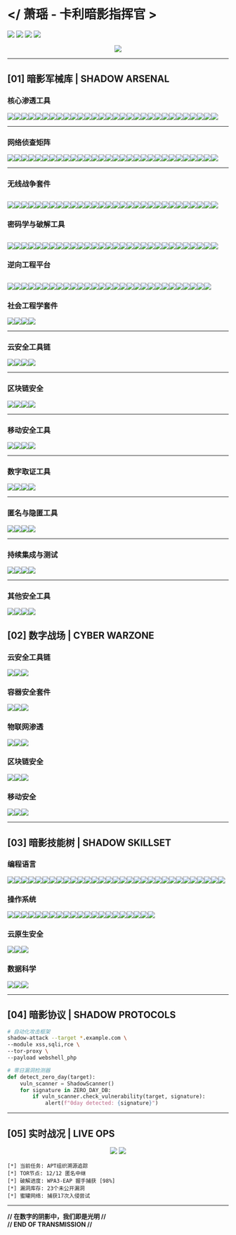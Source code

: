 # </ 萧瑶 - 卡利暗影指挥官 >
![](https://img.shields.io/badge/KALI_2023.4-PURPLE_OPERATIVE-8A2BE2?style=for-the-badge&logo=kali-linux&logoColor=white)
![](https://img.shields.io/badge/SECURITY-LEVEL_BLACK-000000?style=for-the-badge&logo=securityscorecard)
![](https://img.shields.io/badge/APT-HUNTER-FF0000?style=for-the-badge&logo=antivirus)
![](https://img.shields.io/badge/THREAT--CON-DELTA-8A2BE2?style=for-the-badge&logo=hackerone)

<div align="center">
  <img src="https://github-profile-trophy.vercel.app/?username=xiaoyao&theme=radical&no-frame=true&row=1&column=7" />
</div>

---

## [01] 暗影军械库 | SHADOW ARSENAL
### **核心渗透工具** 
<img src="https://img.shields.io/badge/Metasploit-E34F26?logo=metasploit&logoColor=white" /><img src="https://img.shields.io/badge/Cobalt_Strike-FF6F00?logo=cobaltstrike" /><img src="https://img.shields.io/badge/Sqlmap-FFA500?logo=sqlmap" /><img src="https://img.shields.io/badge/Burp_Suite-FF6347?logo=burp-suite" /><img src="https://img.shields.io/badge/Responder-8A2BE2?logo=terminal" /><img src="https://img.shields.io/badge/BeEF-FF0000?logo=beef" /><img src="https://img.shields.io/badge/Armitage-00BFFF?logo=armitage" /><img src="https://img.shields.io/badge/Netsparker-4B0082?logo=netsparker" /><img src="https://img.shields.io/badge/OWASP_ZAP-8B0000?logo=owasp-zap" /><img src="https://img.shields.io/badge/Nessus-00FF00?logo=tenable" /><img src="https://img.shields.io/badge/Nexpose-228B22?logo=rapid7" /><img src="https://img.shields.io/badge/Canvas-FF4500?logo=immunitysec" /><img src="https://img.shields.io/badge/Core_Impact-000080?logo=core-security" /><img src="https://img.shields.io/badge/PowerSploit-8A2BE2?logo=powershell" /><img src="https://img.shields.io/badge/Empire-FFD700?logo=empire" /><img src="https://img.shields.io/badge/Veil-Framework-808080?logo=veil" /><img src="https://img.shields.io/badge/Commix-00FFFF?logo=commix" /><img src="https://img.shields.io/badge/W3af-4B275F?logo=w3af" /><img src="https://img.shields.io/badge/Arachni-9999FF?logo=arachni" /><img src="https://img.shields.io/badge/WebInspect-008080?logo=hp" /><img src="https://img.shields.io/badge/AppScan-8A2BE2?logo=hcl" /><img src="https://img.shields.io/badge/Acunetix-00FF00?logo=acunetix" /><img src="https://img.shields.io/badge/BeEF_XSS-FF0000?logo=beef" /><img src="https://img.shields.io/badge/NetRipper-FF6F00?logo=netripper" /><img src="https://img.shields.io/badge/Responder_LLMNR-8B008B?logo=responder" /><img src="https://img.shields.io/badge/DeathStar-000000?logo=death-star" /><img src="https://img.shields.io/badge/BloodHound-FF6347?logo=bloodhound" /><img src="https://img.shields.io/badge/LaZagne-00BFFF?logo=lazagne" /><img src="https://img.shields.io/badge/Mimikatz-228B22?logo=mimikatz" /><img src="https://img.shields.io/badge/Responder_SMB-8A2BE2?logo=smb" />

---

### **网络侦查矩阵** 
<img src="https://img.shields.io/badge/Nmap-0E8A16?logo=nmap" /><img src="https://img.shields.io/badge/Masscan-00FF00?logo=network" /><img src="https://img.shields.io/badge/Zenmap-228B22?logo=zenmap" /><img src="https://img.shields.io/badge/Netdiscover-8B0000?logo=gnu-netcat" /><img src="https://img.shields.io/badge/Shodan-000000?logo=shodan" /><img src="https://img.shields.io/badge/Recon--ng-8A2BE2?logo=recon-ng" /><img src="https://img.shields.io/badge/SpiderFoot-FF4500?logo=spiderfoot" /><img src="https://img.shields.io/badge/Maltego-4B0082?logo=maltego" /><img src="https://img.shields.io/badge/theHarvester-000080?logo=theharvester" /><img src="https://img.shields.io/badge/Amass-8A2BE2?logo=amass" /><img src="https://img.shields.io/badge/Sublist3r-FFD700?logo=sublist3r" /><img src="https://img.shields.io/badge/DNSenum-808080?logo=dns" /><img src="https://img.shields.io/badge/DNSrecon-00FFFF?logo=dns" /><img src="https://img.shields.io/badge/FOCA-4B275F?logo=foca" /><img src="https://img.shields.io/badge/ARIN-9999FF?logo=arin" /><img src="https://img.shields.io/badge/RIPE-008080?logo=ripe" /><img src="https://img.shields.io/badge/Whois-8A2BE2?logo=whois" /><img src="https://img.shields.io/badge/WhatWeb-00FF00?logo=whatweb" /><img src="https://img.shields.io/badge/WafW00f-FF0000?logo=wafw00f" /><img src="https://img.shields.io/badge/GoBuster-FF6F00?logo=gobuster" /><img src="https://img.shields.io/badge/DirBuster-8B008B?logo=dirbuster" /><img src="https://img.shields.io/badge/Httprobe-000000?logo=httprobe" /><img src="https://img.shields.io/badge/Naabu-FF6347?logo=naabu" /><img src="https://img.shields.io/badge/CloudMapper-00BFFF?logo=cloudmapper" /><img src="https://img.shields.io/badge/Aquatone-228B22?logo=aquatone" /><img src="https://img.shields.io/badge/Censys-8A2BE2?logo=censys" /><img src="https://img.shields.io/badge/CloudFrontier-00FF00?logo=cloudfrontier" /><img src="https://img.shields.io/badge/CloudSnare-FF4500?logo=cloudsnare" /><img src="https://img.shields.io/badge/CloudSploit-4B0082?logo=cloudsploit" /><img src="https://img.shields.io/badge/CloudTracker-000080?logo=cloudtracker" />

---

### **无线战争套件** 
<img src="https://img.shields.io/badge/Aircrack--ng-8B008B?logo=wifi&logoColor=white" /><img src="https://img.shields.io/badge/Reaver-FF4500?logo=raspberry-pi" /><img src="https://img.shields.io/badge/Wifite-4B0082?logo=gnu-bash" /><img src="https://img.shields.io/badge/Kismet-000080?logo=signal" /><img src="https://img.shields.io/badge/Fern_Wifi_Cracker-228B22?logo=fern" /><img src="https://img.shields.io/badge/Bully-8A2BE2?logo=access-point" /><img src="https://img.shields.io/badge/MDK3-DC143C?logo=mdk" /><img src="https://img.shields.io/badge/MDK4-8B0000?logo=mdk" /><img src="https://img.shields.io/badge/PixieWPS-FF69B4?logo=wps" /><img src="https://img.shields.io/badge/Airgeddon-FFD700?logo=airgeddon" /><img src="https://img.shields.io/badge/Hcxdumptool-00BFFF?logo=hackthebox" /><img src="https://img.shields.io/badge/Hcxtools-4682B4?logo=hashicorp" /><img src="https://img.shields.io/badge/Wash-808080?logo=wash" /><img src="https://img.shields.io/badge/Airmon--ng-32CD32?logo=airmon-ng" /><img src="https://img.shields.io/badge/Airodump--ng-1E90FF?logo=airodump-ng" /><img src="https://img.shields.io/badge/Aireplay--ng-FF0000?logo=aireplay-ng" /><img src="https://img.shields.io/badge/Airbase--ng-006400?logo=airbase-ng" /><img src="https://img.shields.io/badge/Cowpatty-8B4513?logo=cow" /><img src="https://img.shields.io/badge/Eaphammer-FF8C00?logo=hammer" /><img src="https://img.shields.io/badge/Wifiphisher-DC143C?logo=phishing" /><img src="https://img.shields.io/badge/WPA2--HalfHandshake--Crack-000000?logo=handshake" /><img src="https://img.shields.io/badge/Horst-9370DB?logo=horst" /><img src="https://img.shields.io/badge/LinSSID-4169E1?logo=linux" /><img src="https://img.shields.io/badge/InSSIDer-228B22?logo=insight" /><img src="https://img.shields.io/badge/Wavemon-FFD700?logo=wave" /><img src="https://img.shields.io/badge/Kismet_Drone-00008B?logo=drone" /><img src="https://img.shields.io/badge/Zirikatu-9400D3?logo=zap" /><img src="https://img.shields.io/badge/Wifi_Honey-FFDAB9?logo=honeycomb" /><img src="https://img.shields.io/badge/Fluxion-FF0000?logo=fluxion" /><img src="https://img.shields.io/badge/Bettercap-32CD32?logo=bettercap" />
---

### **密码学与破解工具** 
<img src="https://img.shields.io/badge/JohnTheRipper-FFD700?logo=john-the-ripper" /><img src="https://img.shields.io/badge/Hashcat-00BFFF?logo=hashicorp" /><img src="https://img.shields.io/badge/Crunch-808080?logo=terminal" /><img src="https://img.shields.io/badge/RainbowCrack-00FFFF?logo=rainbow" /><img src="https://img.shields.io/badge/Hydra-FF6347?logo=hydra" /><img src="https://img.shields.io/badge/Cain_&_Abel-8B0000?logo=cain" /><img src="https://img.shields.io/badge/Medusa-2E8B57?logo=medusa" /><img src="https://img.shields.io/badge/Ophcrack-4B0082?logo=ophcrack" /><img src="https://img.shields.io/badge/THC--Hydra-228B22?logo=thc-hydra" /><img src="https://img.shields.io/badge/Ncrack-000080?logo=nmap" /><img src="https://img.shields.io/badge/Patator-8A2BE2?logo=python" /><img src="https://img.shields.io/badge/Cewl-FF4500?logo=cewl" /><img src="https://img.shields.io/badge/RSMangler-FF0000?logo=rsmangler" /><img src="https://img.shields.io/badge/PassingTheHash-00FF00?logo=hash" /><img src="https://img.shields.io/badge/Pwdump-000000?logo=windows" /><img src="https://img.shields.io/badge/Samdump2-8B4513?logo=linux" /><img src="https://img.shields.io/badge/Mimikatz-228B22?logo=mimikatz" /><img src="https://img.shields.io/badge/LaZagne-00BFFF?logo=lazagne" /><img src="https://img.shields.io/badge/Hash--Identifier-FF69B4?logo=hash" /><img src="https://img.shields.io/badge/Chntpw-32CD32?logo=windows" /><img src="https://img.shields.io/badge/Keystore_Explorer-1E90FF?logo=java" /><img src="https://img.shields.io/badge/GPG--Suite-FF8C00?logo=gpg" /><img src="https://img.shields.io/badge/OpenSSL-721412?logo=openssl" /><img src="https://img.shields.io/badge/Johnny-8A2BE2?logo=johnny" /><img src="https://img.shields.io/badge/Hashkill-FF0000?logo=hashkill" /><img src="https://img.shields.io/badge/oclHashcat-00FF00?logo=amd" /><img src="https://img.shields.io/badge/TrueCrack-000080?logo=truecrypt" /><img src="https://img.shields.io/badge/Accent_Password_Recovery-4B275F?logo=accent" /><img src="https://img.shields.io/badge/Elcomsoft-9999FF?logo=elcomsoft" /><img src="https://img.shields.io/badge/Passware_Kit-008080?logo=passware" />
---

### **逆向工程平台** 
<img src="https://img.shields.io/badge/Ghidra-4B275F?logo=ghidra" /><img src="https://img.shields.io/badge/IDA_Pro-9999FF?logo=ida-pro" /><img src="https://img.shields.io/badge/Radare2-008080?logo=radare2" /><img src="https://img.shields.io/badge/Binary_Ninja-8A2BE2?logo=binary-ninja" /><img src="https://img.shields.io/badge/Immunity_Debugger-00FF00?logo=immunity-debugger" /><img src="https://img.shields.io/badge/x64dbg-228B22?logo=x64dbg" /><img src="https://img.shields.io/badge/WinDbg-00BFFF?logo=windows" /><img src="https://img.shields.io/badge/Hopper-FF4500?logo=hopper" /><img src="https://img.shields.io/badge/ILSpy-9370DB?logo=ilspy" /><img src="https://img.shields.io/badge/DnSpy-8B0000?logo=dnspy" /><img src="https://img.shields.io/badge/JADX-32CD32?logo=jadx" /><img src="https://img.shields.io/badge/JEB_Decompiler-FFD700?logo=jeb" /><img src="https://img.shields.io/badge/Bokken-FF6347?logo=bokken" /><img src="https://img.shields.io/badge/Cutter-000000?logo=cutter" /><img src="https://img.shields.io/badge/Frida-00FFFF?logo=frida" /><img src="https://img.shields.io/badge/Uncompyle6-4B0082?logo=python" /><img src="https://img.shields.io/badge/RetDec-1E90FF?logo=retdec" /><img src="https://img.shields.io/badge/Snowman-FFFFFF?logo=snowman" /><img src="https://img.shields.io/badge/angr-FF0000?logo=angr" /><img src="https://img.shields.io/badge/Binary_Analysis_Next-00BFFF?logo=bin" /><img src="https://img.shields.io/badge/PEBrowse-8B4513?logo=pe" /><img src="https://img.shields.io/badge/Detect_It_Easy-808080?logo=die" /><img src="https://img.shields.io/badge/Byte_Viewer-9400D3?logo=byte" /><img src="https://img.shields.io/badge/HexRaysPy-FF69B4?logo=hex-rays" /><img src="https://img.shields.io/badge/Pin-000080?logo=intel" /><img src="https://img.shields.io/badge/Qiling-FF8C00?logo=qiling" /><img src="https://img.shields.io/badge/Voltron-228B22?logo=voltron" /><img src="https://img.shields.io/badge/ROPgadget-8A2BE2?logo=rop" /><img src="https://img.shields.io/badge/GEF-00FF00?logo=gef" />
---

### **社会工程学套件** 
<img src="https://img.shields.io/badge/SEToolkit-8A2BE2?logo=shell" /><img src="https://img.shields.io/badge/King_Phisher-FF4500?logo=king-phisher" /><img src="https://img.shields.io/badge/Gophish-00FF00?logo=gophish" /><img src="https://img.shields.io/badge/Evilginx2-000000?logo=nginx" />

---

### **云安全工具链** 
<img src="https://img.shields.io/badge/Pacu-FF6F00?logo=amazon-aws" /><img src="https://img.shields.io/badge/Cloudsploit-00BFFF?logo=cloudsploit" /><img src="https://img.shields.io/badge/ScoutSuite-228B22?logo=scoutsuite" /><img src="https://img.shields.io/badge/S3Scanner-8A2BE2?logo=amazon-s3" />

---

### **区块链安全** 
<img src="https://img.shields.io/badge/Mythril-000000?logo=mythril" /><img src="https://img.shields.io/badge/Slither-8A2BE2?logo=slither" /><img src="https://img.shields.io/badge/Ethlint-00BFFF?logo=ethereum" /><img src="https://img.shields.io/badge/Octopus-FF4500?logo=octopus-deploy" />

---

### **移动安全工具** 
<img src="https://img.shields.io/badge/MobSF-FF6F00?logo=mobsf" /><img src="https://img.shields.io/badge/Frida-000000?logo=frida" /><img src="https://img.shields.io/badge/APKTool-00FF00?logo=android" /><img src="https://img.shields.io/badge/Jadx-8A2BE2?logo=jadx" />

---

### **数字取证工具** 
<img src="https://img.shields.io/badge/Autopsy-228B22?logo=autopsy" /><img
src="https://img.shields.io/badge/Volatility-00BFFF?logo=volatility" /><img src="https://img.shields.io/badge/Binwalk-FF4500?logo=binary" /><img src="https://img.shields.io/badge/Foremost-8B0000?logo=file" />

---

### **匿名与隐匿工具** 
<img src="https://img.shields.io/badge/Tor-7D4698?logo=tor-project" /><img src="https://img.shields.io/badge/Proxychains-8A2BE2?logo=link" /><img src="https://img.shields.io/badge/Anonsurf-4B0082?logo=anonymous" /><img src="https://img.shields.io/badge/Macchanger-000080?logo=apple" />

---

### **持续集成与测试** 
<img src="https://img.shields.io/badge/Travis_CI-3EAAAF?logo=travis-ci" /><img src="https://img.shields.io/badge/Codecov-F01F7A?logo=codecov" /><img src="https://img.shields.io/badge/Jest-C21325?logo=jest" /><img src="https://img.shields.io/badge/Mocha-8A2BE2?logo=mocha" />

---

### **其他安全工具** 
<img src="https://img.shields.io/badge/Wireshark-1679A7?logo=wireshark" /><img src="https://img.shields.io/badge/Zeek-FF0000?logo=zeek" /><img src="https://img.shields.io/badge/Snort-8A2BE2?logo=snort" /><img src="https://img.shields.io/badge/OSSEC-228B22?logo=ossec" />

## [02] 数字战场 | CYBER WARZONE

### 云安全工具链
<img src="https://img.shields.io/badge/Pacu-FF6F00?style=flat-square&logo=amazon-aws" /><img src="https://img.shields.io/badge/Cloudsploit-00BFFF?style=flat-square&logo=cloudsploit" /><img src="https://img.shields.io/badge/ScoutSuite-228B22?style=flat-square&logo=scoutsuite" />

### 容器安全套件
<img src="https://img.shields.io/badge/Trivy-00FFFF?style=flat-square&logo=trivy" /><img src="https://img.shields.io/badge/Clair-8A2BE2?style=flat-square&logo=clair" /><img src="https://img.shields.io/badge/Docker_Bench-00BFFF?style=flat-square&logo=docker" />

### 物联网渗透
<img src="https://img.shields.io/badge/Routersploit-FF0000?style=flat-square&logo=routersploit" /><img src="https://img.shields.io/badge/ATSCAN-8A2BE2?style=flat-square&logo=atscan" /><img src="https://img.shields.io/badge/IoT_Seeker-00FF00?style=flat-square&logo=iot" />

### 区块链安全
<img src="https://img.shields.io/badge/Mythril-000000?style=flat-square&logo=mythril" /><img src="https://img.shields.io/badge/Slither-8A2BE2?style=flat-square&logo=slither" /><img src="https://img.shields.io/badge/Ethlint-00BFFF?style=flat-square&logo=ethereum" />

### 移动安全
<img src="https://img.shields.io/badge/MobSF-FF6F00?style=flat-square&logo=mobsf" /><img src="https://img.shields.io/badge/Frida-000000?style=flat-square&logo=frida" /><img src="https://img.shields.io/badge/APKTool-00FF00?style=flat-square&logo=android" />

---

## [03] 暗影技能树 | SHADOW SKILLSET

### 编程语言
<img src="https://img.shields.io/badge/Python-3776AB?style=flat-square&logo=python" /><img src="https://img.shields.io/badge/Go-00ADD8?style=flat-square&logo=go" /><img src="https://img.shields.io/badge/Rust-000000?style=flat-square&logo=rust" /><img src="https://img.shields.io/badge/C-00599C?style=flat-square&logo=c" /><img src="https://img.shields.io/badge/Assembly-6E4C13?style=flat-square&logo=assembly" /><img src="https://img.shields.io/badge/Java-007396?style=flat-square&logo=java" /><img src="https://img.shields.io/badge/JavaScript-F7DF1E?style=flat-square&logo=javascript" /><img src="https://img.shields.io/badge/C++-00599C?style=flat-square&logo=c-plus-plus" /><img src="https://img.shields.io/badge/C#-239120?style=flat-square&logo=c-sharp" /><img src="https://img.shields.io/badge/Ruby-CC342D?style=flat-square&logo=ruby" /><img src="https://img.shields.io/badge/Swift-FFAC1C?style=flat-square&logo=swift" /><img src="https://img.shields.io/badge/Kotlin-7F52FF?style=flat-square&logo=kotlin" /><img src="https://img.shields.io/badge/PHP-777777?style=flat-square&logo=php" /><img src="https://img.shields.io/badge/Perl-39457E?style=flat-square&logo=perl" /><img src="https://img.shields.io/badge/R-276DC3?style=flat-square&logo=r-project" /><img src="https://img.shields.io/badge/TypeScript-3178C6?style=flat-square&logo=typescript" /><img src="https://img.shields.io/badge/Dart-0175C2?style=flat-square&logo=dart" /><img src="https://img.shields.io/badge/Lua-3B82F6?style=flat-square&logo=lua" /><img src="https://img.shields.io/badge/Shell-89E051?style=flat-square&logo=gnu" /><img src="https://img.shields.io/badge/Zig-7DCFFD?style=flat-square&logo=zig" /><img src="https://img.shields.io/badge/Nim-1D334C?style=flat-square&logo=nim" /><img src="https://img.shields.io/badge/Crystal-00B8DB?style=flat-square&logo=crystal-lang" /><img src="https://img.shields.io/badge/Vlang-000000?style=flat-square&logo=vlang" /><img src="https://img.shields.io/badge/Clojure-591482?style=flat-square&logo=clojure" /><img src="https://img.shields.io/badge/Haskell-5E5086?style=flat-square&logo=haskell" /><img src="https://img.shields.io/badge/OCaml-3465A1?style=flat-square&logo=ocaml" /><img src="https://img.shields.io/badge/Julia-19804F?style=flat-square&logo=julia" /><img src="https://img.shields.io/badge/Elixir-86735E?style=flat-square&logo=elixir" /><img src="https://img.shields.io/badge/Groovy-5AA55A?style=flat-square&logo=groovy" /><img src="https://img.shields.io/badge/Scala-585858?style=flat-square&logo=scala" /><img src="https://img.shields.io/badge/PowerShell-007ACC?style=flat-square&logo=powershell" />
### 操作系统
<img src="https://img.shields.io/badge/Kali_Linux-557C94?style=flat-square&logo=kali-linux" /><img src="https://img.shields.io/badge/Parrot_Security-FF0000?style=flat-square&logo=parrot-security" /><img src="https://img.shields.io/badge/BlackArch-000000?style=flat-square&logo=blackarch" /><img src="https://img.shields.io/badge/Ubuntu-E95420?style=flat-square&logo=ubuntu" /><img src="https://img.shields.io/badge/Debian-D94A38?style=flat-square&logo=debian" /><img src="https://img.shields.io/badge/Fedora-0057AE?style=flat-square&logo=fedora" /><img src="https://img.shields.io/badge/Arch_Linux-000000?style=flat-square&logo=arch-linux" /><img src="https://img.shields.io/badge/Windows-0078D7?style=flat-square&logo=windows" /><img src="https://img.shields.io/badge/macOS-7B68EE?style=flat-square&logo=apple" /><img src="https://img.shields.io/badge/Linux_Mint-3E8BBA?style=flat-square&logo=linux-mint" /><img src="https://img.shields.io/badge/CentOS-002F5C?style=flat-square&logo=centos" /><img src="https://img.shields.io/badge/openSUSE-4FC4E0?style=flat-square&logo=opensuse" /><img src="https://img.shields.io/badge/FreeBSD-003868?style=flat-square&logo=freebsd" /><img src="https://img.shields.io/badge/UOS-3399FF?style=flat-square&logo=uos" /><img src="https://img.shields.io/badge/银河麒麟-002E63?style=flat-square&logo=kylin" /><img src="https://img.shields.io/badge/鸿蒙-HarmonyOS-1D78FF?style=flat-square&logo=harmonyos" /><img src="https://img.shields.io/badge/openEuler-000000?style=flat-square&logo=open-euler" /><img src="https://img.shields.io/badge/AliOS-369BFF?style=flat-square&logo=alios" /><img src="https://img.shields.io/badge/PhoenixOS-FF0000?style=flat-square&logo=phoenixos" /><img src="https://img.shields.io/badge/Android-1976D2?style=flat-square&logo=android" /><img src="https://img.shields.io/badge/iOS-007AFF?style=flat-square&logo=ios" />
### 云原生安全
<img src="https://img.shields.io/badge/Kubernetes-326CE5?style=flat-square&logo=kubernetes" /><img src="https://img.shields.io/badge/Helm-0F1689?style=flat-square&logo=helm" /><img src="https://img.shields.io/badge/Ansible-EE0000?style=flat-square&logo=ansible" />

### 数据科学
<img src="https://img.shields.io/badge/Pandas-150458?style=flat-square&logo=pandas" /><img src="https://img.shields.io/badge/NumPy-013243?style=flat-square&logo=numpy" /><img src="https://img.shields.io/badge/Matplotlib-11557C?style=flat-square&logo=matplotlib" />

---

## [04] 暗影协议 | SHADOW PROTOCOLS

```bash
# 自动化攻击框架
shadow-attack --target *.example.com \
--module xss,sqli,rce \
--tor-proxy \
--payload webshell_php
```

```python
# 零日漏洞检测器
def detect_zero_day(target):
    vuln_scanner = ShadowScanner()
    for signature in ZERO_DAY_DB:
        if vuln_scanner.check_vulnerability(target, signature):
            alert(f"0day detected: {signature}")
```

---

## [05] 实时战况 | LIVE OPS

<div align="center">
  <img src="https://github-readme-stats.vercel.app/api?username=ADA-XiaoYao&show_icons=true&theme=radical" />
  <img src="https://github-readme-streak-stats.herokuapp.com/?user=ADA-XiaoYao&theme=radical" />
</div>

```
[*] 当前任务: APT组织溯源追踪
[*] TOR节点: 12/12 匿名中继
[*] 破解进度: WPA3-EAP 握手捕获 [98%]
[*] 漏洞库存: 23个未公开漏洞
[*] 蜜罐网络: 捕获17次入侵尝试
```

---

**// 在数字的阴影中，我们即是光明 //**  
**// END OF TRANSMISSION //**
